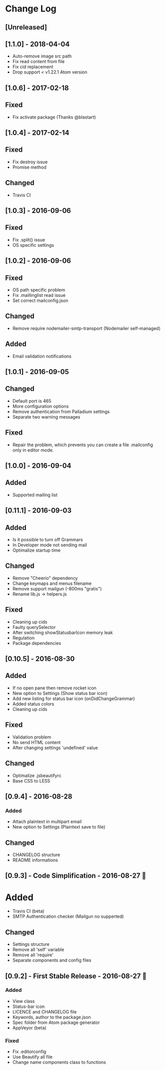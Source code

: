 # Change Log

## [Unreleased]

## [1.1.0] - 2018-04-04

- Auto-remove image src path
- Fix read content from file
- Fix cid replacement
- Drop support < v1.22.1 Atom version

## [1.0.6] - 2017-02-18

## Fixed

- Fix activate package (Thanks @blastart)

## [1.0.4] - 2017-02-14

## Fixed

- Fix destroy issue
- Promise method

## Changed

- Travis CI

## [1.0.3] - 2016-09-06

## Fixed

- Fix .split() issue
- OS specific settings

## [1.0.2] - 2016-09-06

## Fixed

- OS path specific problem
- Fix .maillinglist read issue
- Set correct mailconfig.json

## Changed

- Remove require nodemailer-smtp-transport (Nodemailer self-managed)

## Added

- Email validation notifications

## [1.0.1] - 2016-09-05

## Changed

- Default port is 465
- More configuration options
- Remove authentication from Palladium settings
- Separate two warning messages

## Fixed

- Repair the problem, which prevents you can create a file .mailconfig only in editor mode.

## [1.0.0] - 2016-09-04

## Added

- Supported mailing list

## [0.11.1] - 2016-09-03

## Added

- Is it possible to turn off Grammars
- In Developer mode not sending mail
- Optimalize startup time

## Changed

- Remove "Cheerio" dependency
- Change keymaps and menus filename
- Remove support mailgun (-800ms "gratis")
- Rename lib.js -> helpers.js

## Fixed

- Cleaning up cids
- Faulty querySelector
- After switching showStatusbarIcon memory leak
- Regulation
- Package dependencies

## [0.10.5] - 2016-08-30

## Added

- If no open pane then remove rocket icon
- New option to Settings (Show status bar icon)
- Add new listing for status bar icon (onDidChangeGrammar)
- Added status colors
- Cleaning up cids

## Fixed

- Validation problem
- No send HTML content
- After changing settings 'undefined' value

## Changed

- Optimalize .jsbeautifyrc
- Base CSS to LESS

## [0.9.4] - 2016-08-28

### Added

- Attach plaintext in multipart email
- New option to Settings (Plaintext save to file)

## Changed

- CHANGELOG structure
- README informations

## [0.9.3] - Code Simplification - 2016-08-27 :panda_face:

# Added

- Travis CI (beta)
- SMTP Authentication checker (Mailgun no supperted)

## Changed

- Settings structure
- Remove all 'self' variable
- Remove all 'require'
- Separate components and config files

## [0.9.2] - First Stable Release - 2016-08-27 :rocket:

### Added

- View class
- Status-bar icon
- LICENCE and CHANGELOG file
- Keywords, author to the package.json
- Spec folder from Atom package generator
- AppVeyor (beta)

### Fixed

- Fix .editorconfig
- Use Beautify all file
- Change name components class to functions
